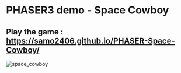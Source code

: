 # PHASER3 demo - Space Cowboy

## Play the game : https://samo2406.github.io/PHASER-Space-Cowboy/

![space_cowboy](https://github.com/samo2406/PHASER-Space-Cowboy/assets/56119130/9d0b3ccf-3dc2-4972-8fc3-067fdfc78503)
